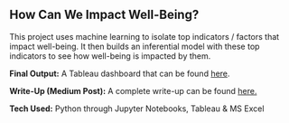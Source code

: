<h2>How Can We Impact Well-Being?</h2>

This project uses machine learning to isolate top indicators / factors that impact well-being. It then builds an inferential model with these top indicators to see how well-being is impacted by them. 

<b>Final Output:</b> A Tableau dashboard that can be found <a href="https://public.tableau.com/profile/anish.malpani#!/vizhome/WellbeingEstimatorDashboardvFinal/WellbeingPredictor" target="_blank">here</a>. 

<b>Write-Up (Medium Post):</b> A complete write-up can be found <a href="https://towardsdatascience.com/how-can-we-impact-well-being-b19dd7b5c459" target="_blank">here.</a>

<b>Tech Used:</b> Python through Jupyter Notebooks, Tableau & MS Excel
